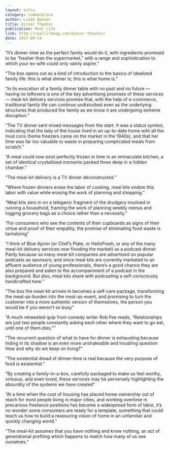 ```yaml
---
layout: entry
category: commonplace
author: Linda Besner
title: Dinner Theater
publication: Real Life
link: http://reallifemag.com/dinner-theater/
date: 2017-09-14
---
```


“It’s dinner-time as the perfect family would do it, with ingredients promised to be “fresher than the supermarket,” with a range and sophistication to which your ex-wife could only vainly aspire.”

“The box opens out as a kind of introduction to the basics of idealized family life: this is what dinner is; this is what home is.”

“In its evocation of a family dinner table with no past and no future — having no leftovers is one of the key advertising promises of these services — meal-kit delivery services promise that, with the help of e-commerce, traditional family life can continue undisturbed even as the underlying structures that produced the family as we know it are undergoing extreme disruption.”

“The TV dinner sent mixed messages from the start. It was a status symbol, indicating that the lady of the house lived in an up-to-date home with all the mod cons (home freezers came on the market in the 1940s), and that her time was far too valuable to waste in preparing complicated meals from scratch.”

“A meal could now exist perfectly frozen in time in an immaculate kitchen, a set of identical crystallized moments packed three deep in a hidden chamber.”

“The meal-kit delivery is a TV dinner deconstructed.”

“Where frozen dinners erase the labor of cooking, meal kits endow this labor with value while erasing the work of planning and shopping.”

“Meal kits zero in on a telegenic fragment of the drudgery involved in running a household, framing the work of planning weekly menus and lugging grocery bags as a choice rather than a necessity.”

“For consumers who see the contents of their cupboards as signs of their virtue and proof of their empathy, the promise of eliminating food waste is tantalizing”

“I think of Blue Apron (or Chef’s Plate, or HelloFresh, or any of the many meal-kit delivery services now flooding the market) as a podcast dinner. Partly because so many meal-kit companies are advertised on popular podcasts as sponsors; and since meal kits are currently marketed to an affluent audience of young professionals, there’s a good chance they are also prepared and eaten to the accompaniment of a podcast in the background. But also, meal kits share with podcasting a self-consciously handcrafted tone.”

“The box the meal-kit arrives in becomes a self-care package, transforming the meal-as-burden into the meal-as-event, and promising to turn the customer into a more authentic version of themselves, the person you would be if you weren’t so busy”

“A much retweeted quip from comedy writer Rob Fee reads, “Relationships are just two people constantly asking each other where they want to go eat, until one of them dies.””

“The recurrent question of what to have for dinner is exhausting because hiding in its shadow is an even more unshakeable and troubling question: How and why do we keep on living?”

“The existential dread of dinner-time is real because the very purpose of food is existential.”

“By creating a family-in-a-box, carefully packaged to make us feel worthy, virtuous, and even loved, these services may be perversely highlighting the absurdity of the systems we have created”

“At a time when the cost of housing has placed home-ownership out of reach for most people living in major cities, and working overtime in precarious freelance positions has become a widespread form of labor, it’s no wonder some consumers are ready for a template, something that could teach us how to build a reassuring vision of home in an unfamiliar and quickly changing world.”

“The meal-kit assumes that you have nothing and know nothing, an act of generational profiling which happens to match how many of us see ourselves.”

